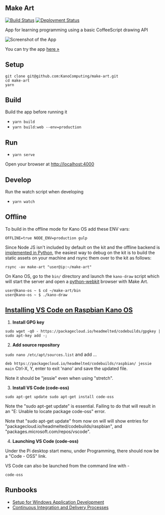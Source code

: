 ## Make Art

[![Build Status](https://dev.azure.com/KanoComputing/Kano%20PC/_apis/build/status/KanoComputing.make-art?branchName=master)](https://dev.azure.com/KanoComputing/Kano%20PC/_build?definitionId=26&_a=summary)
[![Deployment Status](https://vsrm.dev.azure.com/KanoComputing/_apis/public/Release/badge/7918f3eb-d68a-49f3-bccd-9ffe2f542c55/5/5)](https://dev.azure.com/KanoComputing/Kano%20PC/_release?_a=releases&view=mine&definitionId=5)

App for learning programming using a basic CoffeeScript drawing API

![Screenshot of the App](make-art-screenshot.png)

You can try the app [here »](http://art.kano.me/)


## Setup

    git clone git@github.com:KanoComputing/make-art.git
    cd make-art
    yarn

## Build

Build the app before running it

- `yarn build`
- `yarn build:web --env=production`

## Run

- `yarn serve`

Open your browser at [http://localhost:4000](http://localhost:4000)

## Develop

Run the watch script when developing

- `yarn watch`

## Offline

To build in the offline mode for Kano OS add these ENV vars:

    OFFLINE=true NODE_ENV=production gulp

Since Node JS isn't included by default on the kit and the offline backend is
[implemented in Python](/kano_draw/server.py), the easiest way to
debug on the kit is to build the static assets on your machine and rsync them
over to the kit as follows:

    rsync -av make-art "user@ip:~/make-art"

On Kano OS, go to the `bin/` directory and launch the `kano-draw` script
which will start the server and open a
[python-webkit](https://wiki.python.org/moin/PythonWebKit) browser with Make
Art.

    user@kano-os ~ $ cd ~/make-art/bin
    user@kano-os ~ $ ./kano-draw

## [Installing VS Code on Raspbian Kano OS](https://www.raspberrypi.org/forums/viewtopic.php?p=1440336)


1) **Install GPG key**

`sudo wget -qO - https://packagecloud.io/headmelted/codebuilds/gpgkey | sudo apt-key add -;`

2) **Add source repository**

`sudo nano /etc/apt/sources.list`
and add ...

`deb https://packagecloud.io/headmelted/codebuilds/raspbian/ jessie main`
Ctrl-X, Y, enter to exit 'nano' and save the updated file.

Note it should be "jessie" even when using "stretch".

3) **Install VS Code (code-oss)**

`sudo apt-get update
sudo apt-get install code-oss`

Note the "sudo apt-get update" is essential. Failing to do that will result in an "E: Unable to locate package code-oss" error.

Note that "sudo apt-get update" from now on will will show entries for
"packagecloud.io/headmelted/codebuilds/raspbian", and
"packages.microsoft.com/repos/vscode".

4) **Launching VS Code (code-oss)**

Under the Pi desktop start menu, under Programming, there should now be a "Code - OSS" link.

VS Code can also be launched from the command line with -

`code-oss`


## Runbooks

 * [Setup for Windows Application Development](https://kanocomputing.atlassian.net/wiki/spaces/PC/pages/2562916353/Setup+for+Windows+Application+Development)
 * [Continuous Integration and Delivery Processes](https://kanocomputing.atlassian.net/wiki/spaces/PC/pages/620232712/Continuous+Integration+and+Delivery+Processes)
